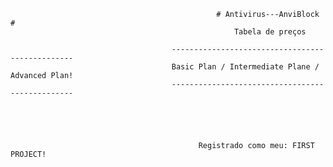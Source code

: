                                                   # Antivirus---AnviBlock #
                                                      Tabela de preços

                                        ------------------------------------------------   
                                        Basic Plan / Intermediate Plane / Advanced Plan!
                                        ------------------------------------------------
                                            


      

                                              Registrado como meu: FIRST PROJECT!
